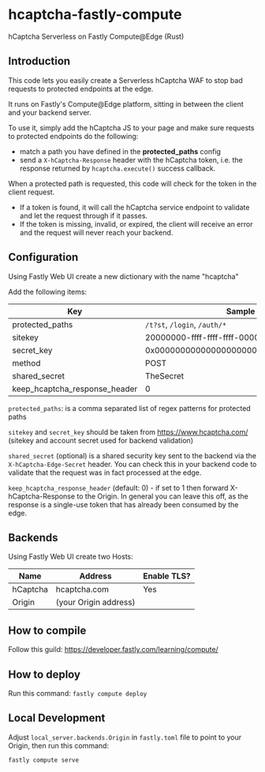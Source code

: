 # hcaptcha-fastly-compute
hCaptcha Serverless on Fastly Compute@Edge (Rust)

## Introduction

This code lets you easily create a Serverless hCaptcha WAF to stop bad requests to protected endpoints at the edge.

It runs on Fastly's Compute@Edge platform, sitting in between the client and your backend server.

To use it, simply add the hCaptcha JS to your page and make sure requests to protected endpoints do the following:

- match a path you have defined in the **protected_paths** config
- send a `X-hCaptcha-Response` header with the hCaptcha token, i.e. the response returned by `hcaptcha.execute()` success callback.

When a protected path is requested, this code will check for the token in the client request.

- If a token is found, it will call the hCaptcha service endpoint to validate and let the request through if it passes.
- If the token is missing, invalid, or expired, the client will receive an error and the request will never reach your backend.

## Configuration

Using Fastly Web UI create a new dictionary with the name "hcaptcha"

Add the following items:

| Key                           | Sample value                               | Required |
|-------------------------------|--------------------------------------------|----------|
|protected_paths                |`/t?st`, `/login`, `/auth/*`                | Yes      |
|sitekey                        |20000000-ffff-ffff-ffff-000000000002        | Yes      |
|secret_key                     |0x0000000000000000000000000000000000000000  | Yes      |
|method                         |POST                                        | No       |
|shared_secret                  |TheSecret                                   | No       |
|keep_hcaptcha_response_header  |0                                           | No       |

`protected_paths`: is a comma separated list of regex patterns for protected paths

`sitekey` and `secret_key` should be taken from https://www.hcaptcha.com/ (sitekey and account secret used for backend validation)

`shared_secret` (optional) is a shared security key sent to the backend via the `X-hCaptcha-Edge-Secret` header. You can check this in your backend code to validate that the request was in fact processed at the edge.

`keep_hcaptcha_response_header` (default: 0) - if set to 1 then forward X-hCaptcha-Response to the Origin. In general you can leave this off, as the response is a single-use token that has already been consumed by the edge.


## Backends

Using Fastly Web UI create two Hosts:

| Name              | Address                 | Enable TLS? |
|-------------------|-------------------------|-------------|
| hCaptcha          | hcaptcha.com            | Yes         |
| Origin            | (your Origin address)   |             |


## How to compile

Follow this guild: https://developer.fastly.com/learning/compute/


## How to deploy

Run this command:
`fastly compute deploy`


## Local Development

Adjust `local_server.backends.Origin` in `fastly.toml` file to point to your Origin,
then run this command:

`fastly compute serve`
